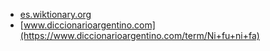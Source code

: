* [es.wiktionary.org](https://es.wiktionary.org/wiki/ni_fu_ni_fa)
* [www.diccionarioargentino.com](https://www.diccionarioargentino.com/term/Ni+fu+ni+fa)
